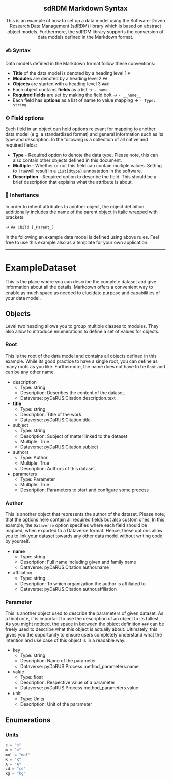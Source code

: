 <h2 align="center">
  sdRDM Markdown Syntax
</h2>

<p align="center"> 
This is an example of how to set up a data model using the Software-Driven Research Data Management (sdRDM) library which is based on abstract object models. Furthermore, the sdRDM library supports the conversion of data models defined in the Markdown format.</p>

### ✍️ Syntax

Data models defined in the Markdown format follow these conventions:

- **Title** of the data model is denoted by a heading level 1 ```#```
- **Modules** are denoted by a heading level 2 ```##```
- **Objects** are started with a heading level 3 ```###``` 
- Each object contains **fields** as a list &rarr; ```- name```
- **Required fields** are set by making the field bolt &rarr; ```- __name__```
- Each field has **options** as a list of name to value mapping &rarr; ```- Type: string```

### ⚙️ Field options

Each field in an object can hold options relevant for mapping to another data model (e.g. a standardized format) and general information such as its type and description. In the following is a collection of all native and required fields:

- **Type** - Required option to denote the data type. Please note, this can also contain other objects defined in this document.
- **Multiple** - Whether or not this field can contain multiple values. Setting to ```True```will result in a ```List[dtype]``` annoatation in the software.
- **Description** - Required option to describe the field. This should be a brief description that explains what the attribute is about.

### 🧬 Inheritance

In order to inherit attributes to another object, the object definition additionally includes the name of the parent object in italic wrapped with brackets:

&rarr; ```## Child [_Parent_]```

In the following an example data model is defined using above rules. Feel free to use this example also as a template for your own application.

---------
# ExampleDataset

This is the place where you can describe the complete dataset and give information about all the details. Markdown offers a convenient way to enable as much space as needed to elucidate purpose and capabilities of your data model.

## Objects

Level two heading allows you to group multiple classes to modules. They also allow to introduce enumerations to define a set of values for objects.

### Root

This is the root of the data model and contains all objects defined in this example. While its good practice to have a single root, you can define as many roots as you like. Furthermore, the name does not have to be ```Root``` and can be any other name.

- description
  - Type: string
  - Description: Describes the content of the dataset.
  - Dataverse: pyDaRUS.Citation.description.text
- __title__
  - Type: string
  - Description: Title of the work
  - Dataverse: pyDaRUS.Citation.title
- subject
  - Type: string
  - Description: Subject of matter linked to the dataset
  - Multiple: True
  - Dataverse: pyDaRUS.Citation.subject
- authors
  - Type: Author
  - Multiple: True
  - Description: Authors of this dataset.
- parameters
  - Type: Parameter
  - Multiple: True
  - Description: Parameters to start and configure some process

### Author

This is another object that represents the author of the dataset. Please note, that the options here contain all required fields but also custom ones. In this example, the ```Dataverse``` option specifies where each field should be mapped, when exported to a Dataverse format. Hence, these options allow you to link your dataset towards any other data model without writing code by yourself.

- __name__
  - Type: string
  - Description: Full name including given and family name
  - Dataverse: pyDaRUS.Citation.author.name
- affiliation
  - Type: string
  - Description: To which organization the author is affiliated to
  - Dataverse: pyDaRUS.Citation.author.affiliation
  
### Parameter

This is another object used to describe the parameters of given dataset. As a final note, it is important to use the description of an object to its fullest. As you might noticed, the space in between the object definition ```###``` can be freely used to describe what this object is actually about. Ultimately, this gives you the opportunity to ensure users completely understand what the intention and use case of this object is in a readable way.

- key
  - Type: string
  - Description: Name of the parameter
  - Dataverse: pyDaRUS.Process.method_parameters.name
- value
  - Type: float
  - Description: Respective value of a parameter
  - Dataverse: pyDaRUS.Process.method_parameters.value
- unit
  - Type: Units
  - Description: Unit of the parameter

## Enumerations

### Units

```python
s = "s"
m = "m"
mol = "mol"
K = "K"
A = "A"
cd = "cd"
kg = "kg"
```
